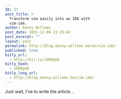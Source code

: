 ```yaml
---
ID: 27
post_title: >
  Transform vim easily into an IDE with
  vim-ide.
author: Danny Willems
post_date: 2015-12-09 21:29:42
post_excerpt: ""
layout: post
permalink: http://blog.danny-willems.be/en/vim-ide/
published: true
bitly_url:
  - http://bit.ly/1OD0ge8
bitly_hash:
  - 1OD0ge8
bitly_long_url:
  - http://blog.danny-willems.be/vim-ide/
---
```

Just wait, I’ve to write the article…